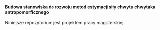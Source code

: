 #### Budowa stanowiska do rozwoju metod estymacji siły chwytu chwytaka antropomorficznego
Niniejsze repozytorium jest projektem pracy magisterskiej.
